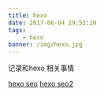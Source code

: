 ```yaml
---
title: hexo 
date: 2017-06-04 19:52:20
tags:
    - hexo
banner: /img/hexo.jpg
---
```


记录和hexo 相关事情

[hexo seo](http://www.jianshu.com/p/86557c34b671)
[hexo seo2](https://lancelot_lewis.coding.me/2016/08/16/blog/Hexo-NexT-SEO/)